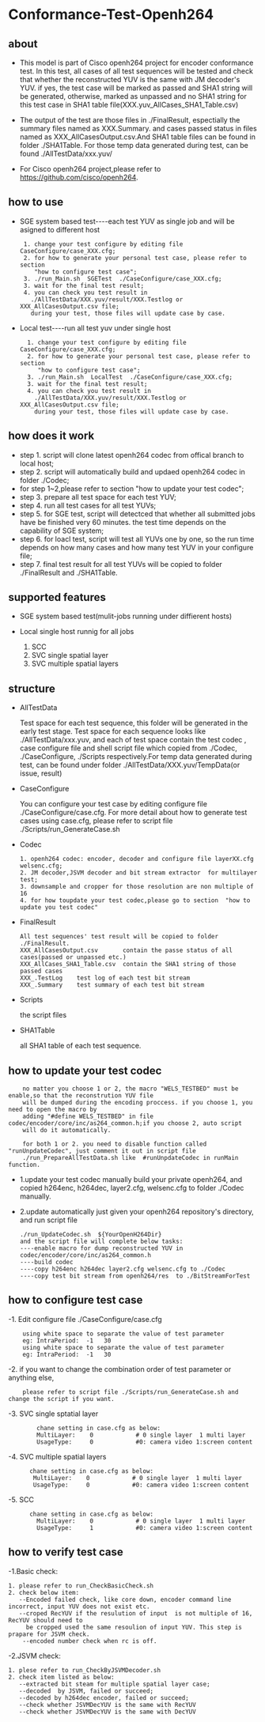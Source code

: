 
Conformance-Test-Openh264
==========================================
about
-----
-   This model is part of Cisco openh264 project for encoder conformance test.
	In this test, all cases of all test sequences will be tested and check that whether 
	the reconstructed YUV is the same with JM decoder's YUV. if yes, the test case 
	will be marked as passed and SHA1 string will be generated, otherwise, marked as unpassed 
	and no SHA1 string for this test case in SHA1 table file(XXX.yuv_AllCases_SHA1_Table.csv)

-   The output of the test are those files in ./FinalResult, espectially the summary files named as XXX.Summary.
	and cases passed status in files named as XXX_AllCasesOutput.csv.And SHA1 table files can be found in 
        folder  ./SHA1Table.
	For those temp data generated during test, can be found ./AllTestData/xxx.yuv/

-   For Cisco openh264 project,please refer to https://github.com/cisco/openh264. 
 
how to use
----------

-  SGE system based test----each test YUV as single job and will be asigned to different host


        1. change your test configure by editing file CaseConfigure/case_XXX.cfg;
        2. for how to generate your personal test case, please refer to section 
           "how to configure test case";
        3. ./run_Main.sh  SGETest  ./CaseConfigure/case_XXX.cfg;
        3. wait for the final test result;
        4. you can check you test result in 
          ./AllTestData/XXX.yuv/result/XXX.Testlog or XXX_AllCasesOutput.csv file;
          during your test, those files will update case by case.
      	
- Local test----run all test yuv under single host


        1. change your test configure by editing file CaseConfigure/case_XXX.cfg;
        2. for how to generate your personal test case, please refer to section 
           "how to configure test case";
        3. ./run_Main.sh  LocalTest  ./CaseConfigure/case_XXX.cfg;
        3. wait for the final test result;
        4. you can check you test result in 
          ./AllTestData/XXX.yuv/result/XXX.Testlog or XXX_AllCasesOutput.csv file;
          during your test, those files will update case by case.
      	
how does it work
----------------

-   step 1. script will clone latest openh264 codec from  offical branch to local host;
-   step 2. script will automatically build and updaed openh264 codec in folder ./Codec;
-   for step 1~2,please refer to section "how to update your test codec";
-   step 3. prepare all test space for each test YUV;
-   step 4. run all test cases for all test YUVs;
-   step 5. for SGE test, script will detectced that whether all submitted jobs have be finished very 60 minutes.
            the test time depends on the capability of SGE system;
-   step 6. for loacl test, script will test all YUVs one by one,
            so the run time depends on how many cases and how many test YUV in your configure file;
-   step 7. final test result for all test YUVs will be copied to folder ./FinalResult and ./SHA1Table.


supported features
------------------
-  SGE system based test(mulit-jobs running under diffierent hosts)
-  Local single host runnig for all jobs

	1. SCC
	2. SVC single spatial layer
	3. SVC multiple spatial layers

	  
structure
---------

-   AllTestData
 
	Test space for each test sequence, this folder will be generated in the early test stage.
	Test space for each sequence looks like ./AllTestData/xxx.yuv, and each of test space 
	contain the test codec , case configure file and shell script file which copied from
	./Codec, ./CaseConfigure, ./Scripts respectively.For temp data generated during test, can be found under 
	folder   ./AllTestData/XXX.yuv/TempData(or issue, result)
	
	 
-   CaseConfigure
  
	You can configure your test case by editing configure file ./CaseConfigure/case.cfg.
	For more detail about how to generate test cases using case.cfg, please refer to script
	file ./Scripts/run_GenerateCase.sh 

-   Codec
   
        1. openh264 codec: encoder, decoder and configure file layerXX.cfg welsenc.cfg; 
        2. JM decoder,JSVM decoder and bit stream extractor  for multilayer test;
        3. downsample and cropper for those resolution are non multiple of 16  
        4. for how toupdate your test codec,please go to section  "how to update you test codec"

-   FinalResult
  
        All test sequences' test result will be copied to folder ./FinalResult.
        XXX_AllCasesOutput.csv       contain the passe status of all cases(passed or unpassed etc.)
        XXX_AllCases_SHA1_Table.csv  contain the SHA1 string of those  passed cases
        XXX_.TestLog    test log of each test bit stream
        XXX_.Summary    test summary of each test bit stream

-   Scripts
   
    the script files 
	
-   SHA1Table
   
    all SHA1 table of each test sequence.


how to update your test codec
----------------------------

        no matter you choose 1 or 2, the macro "WELS_TESTBED" must be enable,so that the reconstrution YUV file 
        will be dumped during the encoding proccess. if you choose 1, you need to open the macro by 
        adding "#define WELS_TESTBED" in file codec/encoder/core/inc/as264_common.h;if you choose 2, auto script
        will do it automatically.
        
        for both 1 or 2. you need to disable function called "runUnpdateCodec", just comment it out in script file 
        ./run_PrepareAllTestData.sh like  #runUnpdateCodec in runMain function.

-	1.update your test codec manually
        build your private openh264, and copied  h264enc, h264dec, layer2.cfg, welsenc.cfg to folder ./Codec manually.

-	2.update automatically
        just given your openh264 repository's directory, and run script file 

        ./run_UpdateCodec.sh  ${YourOpenH264Dir}
        and the script file will complete below tasks:
        ----enable macro for dump reconstructed YUV in codec/encoder/core/inc/as264_common.h
        ----build codec
        ----copy h264enc h264dec layer2.cfg welsenc.cfg to ./Codec
        ----copy test bit stream from openh264/res  to ./BitStreamForTest
		

how to configure test case
--------------------------

-1. Edit configure file ./CaseConfigure/case.cfg

        using white space to separate the value of test parameter
        eg: IntraPeriod:  -1   30 
        using white space to separate the value of test parameter
        eg: IntraPeriod:  -1   30  



-2. if you want to change the combination order of test parameter or anything else,

        please refer to script file ./Scripts/run_GenerateCase.sh and change the script if you want.

-3. SVC single sptatial layer
          
            chane setting in case.cfg as below:
            MultiLayer:    0            # 0 single layer  1 multi layer
            UsageType:     0            #0: camera video 1:screen content

-4. SVC multiple spatial layers

          chane setting in case.cfg as below:
           MultiLayer:    0            # 0 single layer  1 multi layer
           UsageType:     0            #0: camera video 1:screen content

-5. SCC 

          chane setting in case.cfg as below:
            MultiLayer:    0            # 0 single layer  1 multi layer
            UsageType:     1            #0: camera video 1:screen content


how to verify test case
---------------------------
-1.Basic check:

    1. please refer to run_CheckBasicCheck.sh
    2. check below item:
       --Encoded failed check, like core down, encoder command line incorrect, input YUV does not exist etc.
       --croped RecYUV if the resulution of input  is not multiple of 16, RecYUV should need to 
         be cropped used the same resoulion of input YUV. This step is prapare for JSVM check.
        --encoded number check when rc is off.

-2.JSVM check:

    1. plese refer to run_CheckByJSVMDecoder.sh
    2. check item listed as below:
       --extracted bit steam for multiple spatial layer case;
       --decoded  by JSVM, failed or succeed;
       --decoded by h264dec encoder, failed or succeed;
       --check whether JSVMDecYUV is the same with RecYUV
       --check whether JSVMDecYUV is the same with DecYUV
       
